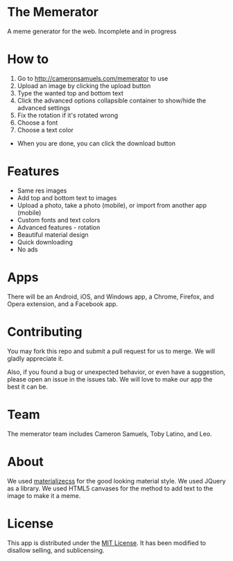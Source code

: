# The Memerator
A meme generator for the web. Incomplete and in progress

# How to
1. Go to <http://cameronsamuels.com/memerator> to use
2. Upload an image by clicking the upload button
3. Type the wanted top and bottom text
4. Click the advanced options collapsible container to show/hide the advanced settings
5. Fix the rotation if it's rotated wrong
6. Choose a font
7. Choose a text color
- When you are done, you can click the download button

# Features
- Same res images
- Add top and bottom text to images
- Upload a photo, take a photo (mobile), or import from another app (mobile)
- Custom fonts and text colors
- Advanced features - rotation
- Beautiful material design
- Quick downloading
- No ads

# Apps
There will be an Android, iOS, and Windows app, a Chrome, Firefox, and Opera extension, and a Facebook app.

# Contributing
You may fork this repo and submit a pull request for us to merge. We will gladly appreciate it.

Also, if you found a bug or unexpected behavior, or even have a suggestion, please open an issue in the issues tab. We will love to make our app the best it can be.

# Team
The memerator team includes Cameron Samuels, Toby Latino, and Leo.

# About
We used [materializecss](http://materializecss.com) for the good looking material style. We used JQuery as a library. We used HTML5 canvases for the method to add text to the image to make it a meme.

# License
This app is distributed under the [MIT License](LICENSE). It has been modified to disallow selling, and sublicensing.
